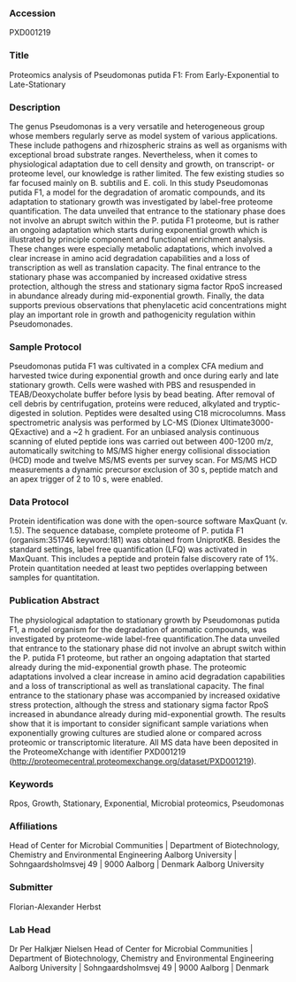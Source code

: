 ### Accession
PXD001219

### Title
Proteomics analysis of Pseudomonas putida F1: From Early-Exponential to Late-Stationary

### Description
The genus Pseudomonas is a very versatile and heterogeneous group whose members regularly serve as model system of various applications. These include pathogens and rhizospheric strains as well as organisms with exceptional broad substrate ranges. Nevertheless, when it comes to physiological adaptation due to cell density and growth, on transcript- or proteome level, our knowledge is rather limited. The few existing studies so far focused mainly on B. subtilis and E. coli. In this study Pseudomonas putida F1, a model for the degradation of aromatic compounds, and its adaptation to stationary growth was investigated by label-free proteome quantification. The data unveiled that entrance to the stationary phase does not involve an abrupt switch within the P. putida F1 proteome, but is rather an ongoing adaptation which starts during exponential growth which is illustrated by principle component and functional enrichment analysis. These changes were especially metabolic adaptations, which involved a clear increase in amino acid degradation capabilities and a loss of transcription as well as translation capacity. The final entrance to the stationary phase was accompanied by increased oxidative stress protection, although the stress and stationary sigma factor RpoS increased in abundance already during mid-exponential growth. Finally, the data supports previous observations that phenylacetic acid concentrations might play an important role in growth and pathogenicity regulation within Pseudomonades.

### Sample Protocol
Pseudomonas putida F1 was cultivated in a complex CFA medium and harvested twice during exponential growth and once during early and late stationary growth. Cells were washed with PBS and resuspended in TEAB/Deoxycholate buffer before lysis by bead beating. After removal of cell debris by centrifugation, proteins were reduced, alkylated and tryptic-digested in solution. Peptides were desalted using C18 microcolumns. Mass spectrometric analysis was performed by LC-MS (Dionex Ultimate3000-QExactive) and a ~2 h gradient. For an unbiased analysis continuous scanning of eluted peptide ions was carried out between 400-1200 m/z, automatically switching to MS/MS higher energy collisional dissociation (HCD) mode and twelve MS/MS events per survey scan. For MS/MS HCD measurements a dynamic precursor exclusion of 30 s, peptide match and an apex trigger of 2 to 10 s, were enabled.

### Data Protocol
Protein identification was done with the open-source software MaxQuant (v. 1.5). The sequence database, complete proteome of P. putida F1 (organism:351746 keyword:181) was obtained from UniprotKB. Besides the standard settings, label free quantification (LFQ) was activated in MaxQuant. This includes a peptide and protein false discovery rate of 1%. Protein quantitation needed at least two peptides overlapping between samples for quantitation.

### Publication Abstract
The physiological adaptation to stationary growth by Pseudomonas putida F1, a model organism for the degradation of aromatic compounds, was investigated by proteome-wide label-free quantification.The data unveiled that entrance to the stationary phase did not involve an abrupt switch within the P. putida F1 proteome, but rather an ongoing adaptation that started already during the mid-exponential growth phase. The proteomic adaptations involved a clear increase in amino acid degradation capabilities and a loss of transcriptional as well as translational capacity. The final entrance to the stationary phase was accompanied by increased oxidative stress protection, although the stress and stationary sigma factor RpoS increased in abundance already during mid-exponential growth. The results show that it is important to consider significant sample variations when exponentially growing cultures are studied alone or compared across proteomic or transcriptomic literature. All MS data have been deposited in the ProteomeXchange with identifier PXD001219 (http://proteomecentral.proteomexchange.org/dataset/PXD001219).

### Keywords
Rpos, Growth, Stationary, Exponential, Microbial proteomics, Pseudomonas

### Affiliations
Head of Center for Microbial Communities | Department of Biotechnology, Chemistry and Environmental Engineering Aalborg University | Sohngaardsholmsvej 49 | 9000 Aalborg | Denmark
Aalborg University

### Submitter
Florian-Alexander Herbst

### Lab Head
Dr Per Halkjær Nielsen
Head of Center for Microbial Communities | Department of Biotechnology, Chemistry and Environmental Engineering Aalborg University | Sohngaardsholmsvej 49 | 9000 Aalborg | Denmark


